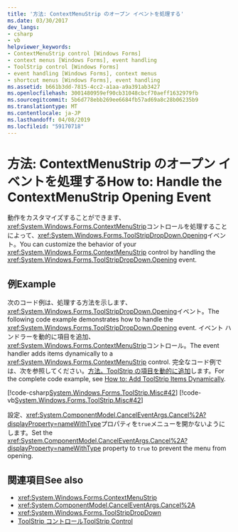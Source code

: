 ```yaml
---
title: '方法: ContextMenuStrip のオープン イベントを処理する'
ms.date: 03/30/2017
dev_langs:
- csharp
- vb
helpviewer_keywords:
- ContextMenuStrip control [Windows Forms]
- context menus [Windows Forms], event handling
- ToolStrip control [Windows Forms]
- event handling [Windows Forms], context menus
- shortcut menus [Windows Forms], event handling
ms.assetid: b661b3dd-7815-4cc2-a1aa-a9a391ab3427
ms.openlocfilehash: 3001480959ef90cb31048cbcf70aeff1632979fb
ms.sourcegitcommit: 5b6d778ebb269ee6684fb57ad69a8c28b06235b9
ms.translationtype: MT
ms.contentlocale: ja-JP
ms.lasthandoff: 04/08/2019
ms.locfileid: "59170718"
---
```

# <a name="how-to-handle-the-contextmenustrip-opening-event"></a><span data-ttu-id="f6971-102">方法: ContextMenuStrip のオープン イベントを処理する</span><span class="sxs-lookup"><span data-stu-id="f6971-102">How to: Handle the ContextMenuStrip Opening Event</span></span>
<span data-ttu-id="f6971-103">動作をカスタマイズすることができます、<xref:System.Windows.Forms.ContextMenuStrip>コントロールを処理することによって、<xref:System.Windows.Forms.ToolStripDropDown.Opening>イベント。</span><span class="sxs-lookup"><span data-stu-id="f6971-103">You can customize the behavior of your <xref:System.Windows.Forms.ContextMenuStrip> control by handling the <xref:System.Windows.Forms.ToolStripDropDown.Opening> event.</span></span>  
  
## <a name="example"></a><span data-ttu-id="f6971-104">例</span><span class="sxs-lookup"><span data-stu-id="f6971-104">Example</span></span>  
 <span data-ttu-id="f6971-105">次のコード例は、処理する方法を示します、<xref:System.Windows.Forms.ToolStripDropDown.Opening>イベント。</span><span class="sxs-lookup"><span data-stu-id="f6971-105">The following code example demonstrates how to handle the <xref:System.Windows.Forms.ToolStripDropDown.Opening> event.</span></span> <span data-ttu-id="f6971-106">イベント ハンドラーを動的に項目を追加、<xref:System.Windows.Forms.ContextMenuStrip>コントロール。</span><span class="sxs-lookup"><span data-stu-id="f6971-106">The event handler adds items dynamically to a <xref:System.Windows.Forms.ContextMenuStrip> control.</span></span> <span data-ttu-id="f6971-107">完全なコード例では、次を参照してください。[方法。ToolStrip の項目を動的に追加](how-to-add-toolstrip-items-dynamically.md)します。</span><span class="sxs-lookup"><span data-stu-id="f6971-107">For the complete code example, see [How to: Add ToolStrip Items Dynamically](how-to-add-toolstrip-items-dynamically.md).</span></span>  
  
 [!code-csharp[System.Windows.Forms.ToolStrip.Misc#42](~/samples/snippets/csharp/VS_Snippets_Winforms/System.Windows.Forms.ToolStrip.Misc/CS/Program.cs#42)]
 [!code-vb[System.Windows.Forms.ToolStrip.Misc#42](~/samples/snippets/visualbasic/VS_Snippets_Winforms/System.Windows.Forms.ToolStrip.Misc/VB/Program.vb#42)]  
  
 <span data-ttu-id="f6971-108">設定、<xref:System.ComponentModel.CancelEventArgs.Cancel%2A?displayProperty=nameWithType>プロパティを`true`メニューを開かないようにします。</span><span class="sxs-lookup"><span data-stu-id="f6971-108">Set the <xref:System.ComponentModel.CancelEventArgs.Cancel%2A?displayProperty=nameWithType> property to `true` to prevent the menu from opening.</span></span>  
  
## <a name="see-also"></a><span data-ttu-id="f6971-109">関連項目</span><span class="sxs-lookup"><span data-stu-id="f6971-109">See also</span></span>

- <xref:System.Windows.Forms.ContextMenuStrip>
- <xref:System.ComponentModel.CancelEventArgs.Cancel%2A>
- <xref:System.Windows.Forms.ToolStripDropDown>
- [<span data-ttu-id="f6971-110">ToolStrip コントロール</span><span class="sxs-lookup"><span data-stu-id="f6971-110">ToolStrip Control</span></span>](toolstrip-control-windows-forms.md)
